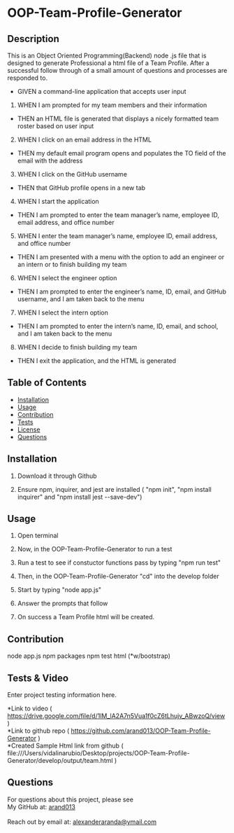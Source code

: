 # OOP-Team-Profile-Generator
## Description
This is an Object Oriented Programming(Backend) node .js file that is designed to generate Professional a html file of a Team Profile.
After a successful follow through of a small amount of questions and processes are responded to. 

* GIVEN a command-line application that accepts user input
1. WHEN I am prompted for my team members and their information
* THEN an HTML file is generated that displays a nicely formatted team roster based on user input
2. WHEN I click on an email address in the HTML
* THEN my default email program opens and populates the TO field of the email with the address
3. WHEN I click on the GitHub username
* THEN that GitHub profile opens in a new tab
4. WHEN I start the application
* THEN I am prompted to enter the team manager’s name, employee ID, email address, and office number
5. WHEN I enter the team manager’s name, employee ID, email address, and office number
* THEN I am presented with a menu with the option to add an engineer or an intern or to finish building my team
6. WHEN I select the engineer option
* THEN I am prompted to enter the engineer’s name, ID, email, and GitHub username, and I am taken back to the menu
7. WHEN I select the intern option
* THEN I am prompted to enter the intern’s name, ID, email, and school, and I am taken back to the menu
8. WHEN I decide to finish building my team
* THEN I exit the application, and the HTML is generated

## Table of Contents
* [Installation](#installation)
* [Usage](#usage)
* [Contribution](#contribution)
* [Tests](#tests)
* [License](#license)
* [Questions](#questions)

## Installation
1. Download it through Github

2. Ensure npm, inquirer, and jest are installed ( "npm init", "npm install inquirer" and "npm install jest --save-dev")

## Usage

1. Open terminal

2. Now, in the OOP-Team-Profile-Generator to run a test

3. Run a test to see if constuctor functions pass by typing "npm run test" 

4. Then, in the OOP-Team-Profile-Generator "cd" into the develop folder

5. Start by typing "node app.js" 

6. Answer the prompts that follow

7. On success a Team Profile html will be created.

## Contribution
node app.js 
npm packages
npm test
html (*w/bootstrap)

## Tests & Video 
Enter project testing information here.

*Link to video ( https://drive.google.com/file/d/1lM_lA2A7n5Vua1f0cZ6tLhujv_ABwzoQ/view )
<br>
*Link to github repo ( https://github.com/arand013/OOP-Team-Profile-Generator )
<br>
*Created Sample Html link from github ( file:///Users/vidalinarubio/Desktop/projects/OOP-Team-Profile-Generator/develop/output/team.html )

## Questions
For questions about this project, please see <br>
My GitHub at: [arand013](https://github.com/arand013) <br>
<br>
Reach out by email at: alexanderaranda@ymail.com